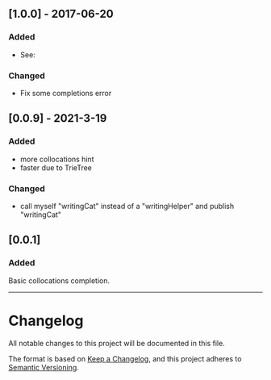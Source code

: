 ## [1.0.0] - 2017-06-20
### Added
- See:

### Changed
- Fix some completions error

## [0.0.9] - 2021-3-19
### Added
- more collocations hint
- faster due to TrieTree

### Changed
- call myself "writingCat" instead of a "writingHelper" and publish "writingCat"

## [0.0.1] 
### Added
Basic collocations completion.

-----
# Changelog
All notable changes to this project will be documented in this file.

The format is based on [Keep a Changelog](https://keepachangelog.com/en/1.0.0/),
and this project adheres to [Semantic Versioning](https://semver.org/spec/v2.0.0.html).

